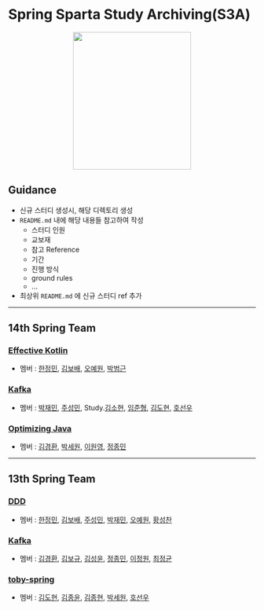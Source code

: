 # Spring Sparta Study Archiving(S3A)
<p align="center">
 <img src=https://user-images.githubusercontent.com/27190617/221197459-301cee58-0ec6-4d33-a8ba-63803852d6e0.png width=240 height=280/>
</p>

## Guidance
- 신규 스터디 생성시, 해당 디렉토리 생성 
- `README.md` 내에 해당 내용들 참고하여 작성 
  - 스터디 인원 
  - 교보재 
  - 참고 Reference 
  - 기간 
  - 진행 방식 
  - ground rules 
  - ... 
- 최상위 `README.md` 에 신규 스터디 ref 추가

---

## 14th Spring Team

### [Effective Kotlin](https://github.com/mash-up-kr/S3A/tree/master/14th_effective-kotlin)
- 멤버 : [한정민](https://github.com/xonmin), [김보배](https://github.com/KimDoubleB), [오예원](https://github.com/yaeoni), [박범근](https://github.com/bbeomgeun)

### [Kafka](https://github.com/mash-up-kr/S3A/tree/master/14th_kafka)
- 멤버 : [박재민](https://github.com/mkSpace), [주성민](https://github.com/god9599), Study.[김소현](), [임준형](https://github.com/toychip), [김도현](https://github.com/K-Diger), [호선우](https://github.com/hocaron)

### [Optimizing Java](https://github.com/mash-up-kr/S3A/tree/master/14th_optimizing-java)
- 멤버 : [김경환](https://github.com/kh0712), [박세원](https://github.com/wonlog-g), [이원영](https://github.com/210-reverof), [정종민](https://github.com/alertjjm)

--- 
## 13th Spring Team 

### [DDD](https://github.com/mash-up-kr/S3A/tree/master/13th_DDD)
- 멤버 : [한정민](https://github.com/xonmin), [김보배](https://github.com/KimDoubleB), [주성민](https://github.com/god9599), [박재민](https://github.com/mkSpace), [오예원](https://github.com/yaeoni), [황성찬](https://github.com/plzprayme)
### [Kafka](https://github.com/mash-up-kr/S3A/tree/master/13th_kafka)
- 멤버 : [김경환](https://github.com/kh0712), [김보규](https://github.com/bohub12), [김성윤](https://github.com/SeongYunKim), [정종민](https://github.com/alertjjm), [이정원](https://github.com/lee-garden), [최정균](https://github.com/wjdrbs96)
### [toby-spring](https://github.com/mash-up-kr/S3A/tree/master/13th_toby-spring)
- 멤버 : [김도현](https://github.com/K-Diger), [김종윤](https://github.com/jongnan), [김종현](https://github.com/KJongHyun), [박세원](https://github.com/sw-develop), [호선우](https://github.com/hocaron)
